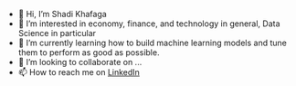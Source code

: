 - 👋 Hi, I’m Shadi Khafaga
- 👀 I’m interested in economy, finance, and technology in general, Data Science in particular
- 🌱 I’m currently learning how to build machine learning models and tune them to perform as good as possible.
- 💞️ I’m looking to collaborate on ...
- 📫 How to reach me on <a href="https://www.linkedin.com/in/shady-khafaga/"> LinkedIn</a>

<!---
ShadiKhafaga/ShadiKhafaga is a ✨ special ✨ repository because its `README.md` (this file) appears on your GitHub profile.
You can click the Preview link to take a look at your changes.
--->
